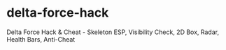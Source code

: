 # delta-force-hack
Delta Force Hack &amp; Cheat - Skeleton ESP, Visibility Check, 2D Box, Radar, Health Bars, Anti-Cheat
